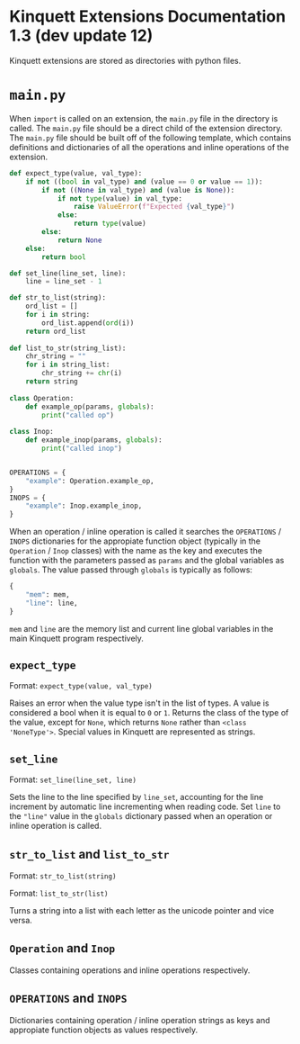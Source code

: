# Kinquett Extensions Documentation 1.3 (dev update 12)

Kinquett extensions are stored as directories with python files. 

# `main.py`

When `import` is called on an extension, the `main.py` file in the directory is called. The `main.py` file should be a direct child of the extension directory. The `main.py` file should be built off of the following template, which contains definitions and dictionaries of all the operations and inline operations of the extension.
```python
def expect_type(value, val_type):
    if not ((bool in val_type) and (value == 0 or value == 1)):
        if not ((None in val_type) and (value is None)):
            if not type(value) in val_type:
                raise ValueError(f"Expected {val_type}")
            else:
                return type(value)
        else:
            return None
    else:
        return bool

def set_line(line_set, line):
    line = line_set - 1

def str_to_list(string):
    ord_list = []
    for i in string:
        ord_list.append(ord(i))
    return ord_list
    
def list_to_str(string_list):
    chr_string = ""
    for i in string_list:
        chr_string += chr(i)
    return string
    
class Operation:
    def example_op(params, globals):
        print("called op")
        
class Inop:
    def example_inop(params, globals):
        print("called inop")


OPERATIONS = {
    "example": Operation.example_op,
}
INOPS = {
    "example": Inop.example_inop,
}
```
When an operation / inline operation is called it searches the `OPERATIONS` / `INOPS` dictionaries for the appropiate function object (typically in the `Operation` / `Inop` classes) with the name as the key and executes the function with the parameters passed as `params` and the global variables as `globals`. The value passed through `globals` is typically as follows:
```python
{
    "mem": mem,
    "line": line,
}
``` 
`mem` and `line` are the memory list and current line global variables in the main Kinquett program respectively.

## `expect_type`

Format: `expect_type(value, val_type)`

Raises an error when the value type isn't in the list of types. A value is considered a bool when it is equal to `0` or `1`. Returns the class of the type of the value, except for `None`, which returns `None` rather than `<class 'NoneType'>`. Special values in Kinquett are represented as strings.

## `set_line`

Format: `set_line(line_set, line)`

Sets the line to the line specified by `line_set`, accounting for the line increment by automatic line incrementing when reading code. Set `line` to the `"line"` value in the `globals` dictionary passed when an operation or inline operation is called.

## `str_to_list` and `list_to_str`

Format: `str_to_list(string)`

Format: `list_to_str(list)`

Turns a string into a list with each letter as the unicode pointer and vice versa.

## `Operation` and `Inop` 

Classes containing operations and inline operations respectively.

## `OPERATIONS` and `INOPS`

Dictionaries containing operation / inline operation strings as keys and appropiate function objects as values respectively.
